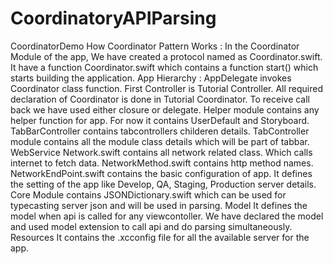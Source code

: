 # CoordinatoryAPIParsing
CoordinatorDemo How Coordinator Pattern Works : In the Coordinator Module of the app, We have created a protocol named as Coordinator.swift.  It have a function Coordinator.swift which contains a function start() which starts building the application.  App Hierarchy : AppDelegate invokes Coordinator class function. First Controller is Tutorial Controller. All required declaration of Coordinator is done in Tutorial Coordinator. To receive call back we have used either closure or delegate. Helper module contains any helper function for app. For now it contains UserDefault and Storyboard. TabBarController contains tabcontrollers childeren details. TabController module contains all the module class details which will be part of tabbar. WebService Network.swift contains all network related class. Which calls internet to fetch data. NetworkMethod.swift contains http method names. NetworkEndPoint.swift contains the basic configuration of app. It defines the setting of the app like Develop, QA, Staging, Production server details. Core Module contains JSONDictionary.swift which can be used for typecasting server json and will be used in parsing. Model It defines the model when api is called for any viewcontoller. We have declared the model and used model extension to call api and do parsing simultaneously. Resources It contains the .xcconfig file for all the available server for the app.

